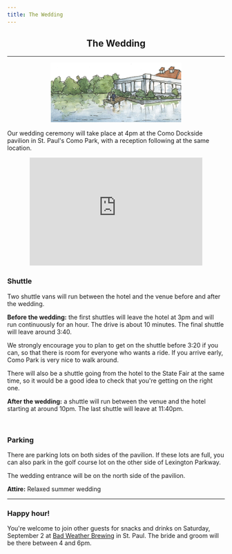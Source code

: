 ```yaml
---
title: The Wedding
---
```


<h2 align="center"> The Wedding </h2>

----
<p align="center">

<!-- <img src="img/ComoPavilion1909.JPG"> -->
<img src="img/como2.png" width="60%" height="60%">
</p>


Our wedding ceremony will take place at 4pm at the Como Dockside pavilion in St. Paul's Como Park, with a reception following at the same location. 

<p align="center">
<iframe src="https://www.google.com/maps/embed?pb=!1m14!1m8!1m3!1d2822.11131912174!2d-93.1441629!3d44.9820497!3m2!1i1024!2i768!4f13.1!3m3!1m2!1s0x52b32b1dac9bab27%3A0xb4264e0af6d64510!2sComo+Dockside!5e0!3m2!1sen!2sus!4v1486357064178" width="400" height="250" frameborder="0" style="border:0" allowfullscreen></iframe>
<!-- [Map](https://www.google.com/maps/place/Como+Dockside/@44.9820497,-93.1441629,17z/data=!4m5!3m4!1s0x52b32b1dac9bab27:0xb4264e0af6d64510!8m2!3d44.9822356!4d-93.1431115) -->
</p>


<h3 id="shuttles"> Shuttle </h3>


Two shuttle vans will run between the hotel and the venue before and after the wedding. 

**Before the wedding:** the first shuttles will leave the hotel at 3pm and will run continuously for an hour. The drive is about 10 minutes. The final shuttle will leave around 3:40. 

We strongly encourage you to plan to get on the shuttle before 3:20 if you can, so that there is room for everyone who wants a ride. If you arrive early, Como Park is very nice to walk around.

There will also be a shuttle going from the hotel to the State Fair at the same time, so it would be a good idea to check that you're getting on the right one.

**After the wedding:** a shuttle will run between the venue and the hotel starting at around 10pm. The last shuttle will leave at 11:40pm.

<br>

### Parking

There are parking lots on both sides of the pavilion. If these lots are full, you can also park in the golf course lot on the other side of Lexington Parkway. 

The wedding entrance will be on the north side of the pavilion.


**Attire:** Relaxed summer wedding 

-----


### Happy hour!

You're welcome to join other guests for snacks and drinks on Saturday, September 2 at [Bad Weather Brewing](www.badweatherbrewery.com) in St. Paul. 
The bride and groom will be there between 4 and 6pm. 


<!-- 
----

Get in touch with one of us anytime if you have questions about the event!
 

 -->
 
 
 
